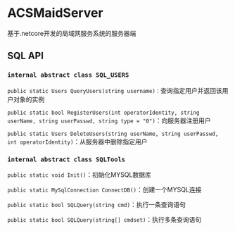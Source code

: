 # ACSMaidServer

基于.netcore开发的局域网服务系统的服务器端

## SQL API

### `internal abstract class SQL_USERS`

`public static Users QueryUsers(string username)：`查询指定用户并返回该用户对象的实例

`public static bool RegisterUsers(int operatorIdentity, string userName, string userPasswd, string type = "0")`：向服务器注册用户

`public static Users DeleteUsers(string userName, string userPasswd, int operatorIdentity)`：从服务器中删除指定用户

### `internal abstract class SQLTools`

`public static void Init()`：初始化MYSQL数据库

`public static MySqlConnection ConnectDB()`：创建一个MYSQL连接

`public static bool SQLQuery(string cmd)`：执行一条查询语句

`public static bool SQLQuery(string[] cmdset)`：执行多条查询语句

